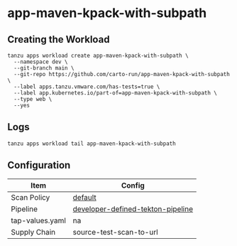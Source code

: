 # app-maven-kpack-with-subpath

## Creating the Workload

```
tanzu apps workload create app-maven-kpack-with-subpath \
  --namespace dev \
  --git-branch main \
  --git-repo https://github.com/carto-run/app-maven-kpack-with-subpath \
  --label apps.tanzu.vmware.com/has-tests=true \
  --label app.kubernetes.io/part-of=app-maven-kpack-with-subpath \
  --type web \
  --yes
```

## Logs

```
tanzu apps workload tail app-maven-kpack-with-subpath
```

## Configuration

| Item            | Config                                                                                |
| --------------- | ------------------------------------------------------------------------------------- |
| Scan Policy     | [default](resources/scan-policy.yaml)                                                 |
| Pipeline        | [developer-defined-tekton-pipeline](resources/developer-defined-tekton-pipeline.yaml) |
| tap-values.yaml | na                                                                                    |
| Supply Chain    | source-test-scan-to-url                                                               |

